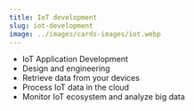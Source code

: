 ```yaml
---
title: IoT development
slug: iot-development
image: ../images/cards-images/iot.webp
---
```


* IoT Application Development
* Design and engineering
* Retrieve data from your devices
* Process IoT data in the cloud
* Monitor IoT ecosystem and analyze big data